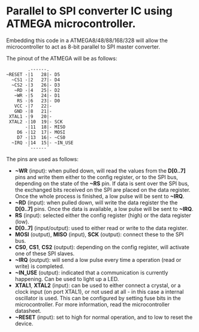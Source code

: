 # Parallel to SPI converter IC using ATMEGA microcontroller.

Embedding this code in a ATMEGA8/48/88/168/328 will allow the microcontroller to act as 8-bit parallel to SPI master converter.

The pinout of the ATMEGA will be as follows:

```
        .------.
~RESET -|1   28|- D5
  ~CS1 -|2   27|- D4
  ~CS2 -|3   26|- D3
   ~RD -|4   25|- D2
   ~WR -|5   24|- D1
    RS -|6   23|- D0
   VCC -|7   22|- 
   GND -|8   21|- 
 XTAL1 -|9   20|- 
 XTAL2 -|10  19|- SCK
       -|11  18|- MISO
    D6 -|12  17|- MOSI
    D7 -|13  16|- ~CS0
  ~IRQ -|14  15|- ~IN_USE
        `------´
```

The pins are used as follows:

* **~WR** (input): when pulled down, will read the values from the **D[0..7]** pins and write them either to the config register, or to the SPI bus, depending on the state of the **~RS** pin. If data is sent over the SPI bus, the exchanged bits received on the SPI are placed on the data register. Once the whole process is finished, a low pulse will be sent to **~IRQ**.
* **~RD** (input): when pulled down, will write the data register the the **D[0..7]** pins. Once the data is available, a low pulse will be sent to **~IRQ**.
* **RS** (input): selected either the config register (high) or the data register (low).
* **D[0..7]** (input/output): used to either read or write to the data register.
* **MOSI** (output), **MISO** (input), **SCK** (output): connect these to the SPI bus.
* **CS0**, **CS1**, **CS2** (output): depending on the config register, will activate one of these SPI slaves.
* **~IRQ** (output): will send a low pulse every time a operation (read or write) is completed.
* **~IN_USE** (output): indicated that a communication is currently happening. Can be used to light up a LED.
* **XTAL1**, **XTAL2** (input): can be used to either connect a crystal, or a clock input (on port XTAL1), or not used at all - in this case a internal oscillator is used. This can be configured by setting fuse bits in the microcontroller. For more information, read the microcontroller datasheet.
* **~RESET** (input): set to high for normal operation, and to low to reset the device.
